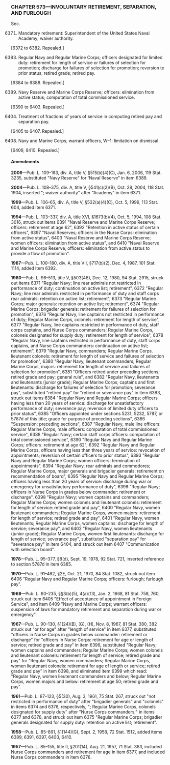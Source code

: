 ### **CHAPTER 573—INVOLUNTARY RETIREMENT, SEPARATION, AND FURLOUGH** ###

Sec.

6371. Mandatory retirement: Superintendent of the United States Naval Academy; waiver authority.

[6372 to 6382. Repealed.]

6383. Regular Navy and Regular Marine Corps; officers designated for limited duty: retirement for length of service or failures of selection for promotion; discharge for failures of selection for promotion; reversion to prior status; retired grade; retired pay.

[6384 to 6388. Repealed.]

6389. Navy Reserve and Marine Corps Reserve; officers: elimination from active status; computation of total commissioned service.

[6390 to 6403. Repealed.]

6404. Treatment of fractions of years of service in computing retired pay and separation pay.

[6405 to 6407. Repealed.]

6408. Navy and Marine Corps; warrant officers, W–1: limitation on dismissal.

[6409, 6410. Repealed.]

#### Amendments ####

**2006**—Pub. L. 109–163, div. A, title V, §515(b)(4)(C), Jan. 6, 2006, 119 Stat. 3235, substituted "Navy Reserve" for 'Naval Reserve" in item 6389.

**2004**—Pub. L. 108–375, div. A, title V, §541(c)(2)(B), Oct. 28, 2004, 118 Stat. 1904, inserted "; waiver authority" after "Academy" in item 6371.

**1999**—Pub. L. 106–65, div. A, title V, §532(a)(4)(C), Oct. 5, 1999, 113 Stat. 604, added item 6371.

**1994**—Pub. L. 103–337, div. A, title XVI, §1673(b)(4), Oct. 5, 1994, 108 Stat. 3016, struck out items 6391 "Naval Reserve and Marine Corps Reserve; officers: retirement at age 62", 6392 "Retention in active status of certain officers", 6397 "Naval Reserves; officers in the Nurse Corps: elimination from active status", 6403 "Naval Reserve and Marine Corps Reserve; women officers: elimination from active status", and 6410 "Naval Reserve and Marine Corps Reserve; officers: elimination from active status to provide a flow of promotion".

**1987**—Pub. L. 100–180, div. A, title VII, §717(b)(2), Dec. 4, 1987, 101 Stat. 1114, added item 6392.

**1980**—Pub. L. 96–513, title V, §503(48), Dec. 12, 1980, 94 Stat. 2915, struck out items 6371 "Regular Navy; line rear admirals not restricted in performance of duty; continuation on active list; retirement", 6372 "Regular Navy; line rear admirals restricted in performance of duty and staff corps rear admirals: retention on active list; retirement", 6373 "Regular Marine Corps; major generals: retention on active list; retirement", 6374 "Regular Marine Corps: brigadier generals: retirement for failures of selection for promotion", 6376 "Regular Navy, line captains not restricted in performance of duty; Regular Marine Corps, colonels: retirement for length of service", 6377 "Regular Navy, line captains restricted in performance of duty, staff corps captains, and Nurse Corps commanders; Regular Marine Corps, colonels designated for supply duty; retirement for length of service", 6378 "Regular Navy, line captains restricted in performance of duty, staff corps captains, and Nurse Corps commanders: continuation on active list; retirement", 6379 "Regular Navy, commanders; Regular Marine Corps. lieutenant colonels: retirement for length of service and failures of selection for promotion", 6380 "Regular Navy, lieutenant commanders; Regular Marine Corps, majors: retirement for length of service and failures of selection for promotion", 6381 "Officers retired under preceding sections; retired grade and pay; general rule", and 6382 "Regular Navy, lieutenants and lieutenants (junior grade); Regular Marine Corps, captains and first lieutenants: discharge for failures of selection for promotion; severance pay", substituted "retired pay" for "retired or severance pay" in item 6383, struck out items 6384 "Regular Navy and Regular Marine Corps; officers having less than 20 years of service: discharge for unsatisfactory performance of duty; severance pay; reversion of limited duty officers to prior status", 6385 "Officers appointed under sections 5231, 5232, 5787, or 5787d of this title; grade for purpose of preceding sections", 6386 "Suspension: preceding sections", 6387 "Regular Navy, male line officers: Regular Marine Corps, male officers: computation of total commissioned service", 6388 "Regular Navy; certain staff corps officers: computation of total commissioned service", 6390 "Regular Navy and Regular Marine Corps; officers: retirement at age 62", 6392 "Regular Navy and Regular Marine Corps, officers having less than three years of service: revocation of appointments; reversion of certain officers to prior status", 6393 "Regular Navy and Regular Marine Corps; women officers: termination of appointments", 6394 "Regular Navy, rear admirals and commodores; Regular Marine Corps, major generals and brigadier generals: retirement on recommendation of board", 6395 "Regular Navy and Regular Marine Corps; officers having less than 20 years of service: discharge during war or emergency for unsatisfactory performance of duty", 6396 "Regular Navy; officers in Nurse Corps in grades below commander: retirement or discharge", 6398 "Regular Navy; women captains and commanders; Regular Marine Corps; women colonels and lieutenant colonels: retirement for length of service: retired grade and pay", 6400 "Regular Navy, women lieutenant commanders; Regular Marine Corps, women majors: retirement for length of service; retired grade and pay", 6401 "Regular Navy, women lieutenants; Regular Marine Corps, women captains: discharge for length of service; severance pay", and 6402 "Regular Navy, women lieutenants (junior grade); Regular Marine Corps, women first lieutenants: discharge for length of service; severance pay", substituted "separation pay" for "severance pay" in item 6404, and struck out item 6407 "Communication with selection board".

**1978**—Pub. L. 95–377, §8(d), Sept. 19, 1978, 92 Stat. 721, inserted reference to section 5787d in item 6385.

**1970**—Pub. L. 91–482, §2E, Oct. 21, 1970, 84 Stat. 1082, struck out item 6406 "Regular Navy and Regular Marine Corps; officers: furlough; furlough pay".

**1968**—Pub. L. 90–235, §§3(b)(5), 4(a)(13), Jan. 2, 1968, 81 Stat. 758, 760, struck out item 6405 "Effect of acceptance of appointment in Foreign Service", and item 6409 "Navy and Marine Corps; warrant officers: suspension of laws for mandatory retirement and separation during war or emergency".

**1967**—Pub. L. 90–130, §1(24)(B), (G), (H), Nov. 8, 1967, 81 Stat. 380, 382 struck out "or for age" after "length of service" in item 6377, substituted "officers in Nurse Corps in grades below commander: retirement or discharge" for "officers in Nurse Corps: retirement for age or length of service; retired grade and pay" in item 6396, substituted "Regular Navy; women captains and commanders; Regular Marine Corps; women colonels and lieutenant colonels: retirement for length of service; retired grade and pay" for "Regular Navy, women commanders; Regular Marine Corps, women lieutenant colonels: retirement for age of length or service; retired grade and pay" in item 6398, and eliminated item 6399 which read: "Regular Navy, women lieutenant commanders and below; Regular Marine Corps, women majors and below: retirement at age 50; retired grade and pay".

**1961**—Pub. L. 87–123, §5(30), Aug. 3, 1961, 75 Stat. 267, struck out "not restricted in performance of duty" after "brigadier generals" and "colonels" in items 6374 and 6376, respectively, "; Regular Marine Corps, colonels designated for supply duty" after "Nurse Corps commanders;" in items 6377 and 6378, and struck out item 6375 "Regular Marine Corps; brigadier generals designated for supply duty: retention on active list; retirement".

**1958**—Pub. L. 85–861, §1(144)(G), Sept. 2, 1958, 72 Stat. 1512, added items 6389, 6391, 6397, 6403, 6410.

**1957**—Pub. L. 85–155, title II, §201(14), Aug. 21, 1957, 71 Stat. 383, included Nurse Corps commanders and retirement for age in item 6377, and included Nurse Corps commanders in item 6378.